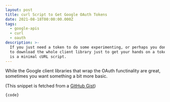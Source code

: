 ```yaml
---
layout: post
title: curl Script to Get Google OAuth Tokens
date: 2021-08-18T00:00:00.000Z
tags:
  - google-apis
  - curl
  - oauth
description: >-
  If you just need a token to do some experimenting, or perhaps you don't want
  to download the whole client library just to get your hands on a token, here
  is a minimal cURL script.
---
```


<script context="module">
	export const load = async ({ fetch }) => {
		const json = await fetch(
				"https://api.github.com/gists/e0b259ab9c63ebddd22658f697026c19"
			)
			.then(resp => resp.json())
			
		
		
		return {
			props: {code: json.files["get_token.sh"].content}
		};
	};
</script>

<script>
	
	export let code;
	console.log(code)
	
	
	
	
</script>

While the Google client libraries that wrap the OAuth functinality are great, sometimes you want something a bit more basic.

(This snippet is fetched from a [GitHub Gist](https://gist.github.com/iansedano/e0b259ab9c63ebddd22658f697026c19))

<pre><code>{code}</code></pre>
